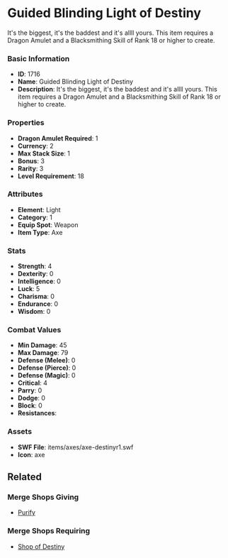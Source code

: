 # Guided Blinding Light of Destiny

It's the biggest, it's the baddest and it's allll yours. This item requires a Dragon Amulet and a Blacksmithing Skill of Rank 18 or higher to create.

### Basic Information

- **ID**: 1716
- **Name**: Guided Blinding Light of Destiny
- **Description**: It&#039;s the biggest, it&#039;s the baddest and it&#039;s allll yours. This item requires a Dragon Amulet and a Blacksmithing Skill of Rank 18 or higher to create.

### Properties

- **Dragon Amulet Required**: 1
- **Currency**: 2
- **Max Stack Size**: 1
- **Bonus**: 3
- **Rarity**: 3
- **Level Requirement**: 18

### Attributes

- **Element**: Light
- **Category**: 1
- **Equip Spot**: Weapon
- **Item Type**: Axe

### Stats

- **Strength**: 4
- **Dexterity**: 0
- **Intelligence**: 0
- **Luck**: 5
- **Charisma**: 0
- **Endurance**: 0
- **Wisdom**: 0

### Combat Values

- **Min Damage**: 45
- **Max Damage**: 79
- **Defense (Melee)**: 0
- **Defense (Pierce)**: 0
- **Defense (Magic)**: 0
- **Critical**: 4
- **Parry**: 0
- **Dodge**: 0
- **Block**: 0
- **Resistances**: 

### Assets

- **SWF File**: items/axes/axe-destinyr1.swf
- **Icon**: axe

## Related

### Merge Shops Giving

- [Purify](../merge-shops/39-purify.md)

### Merge Shops Requiring

- [Shop of Destiny](../merge-shops/38-shop-of-destiny.md)

